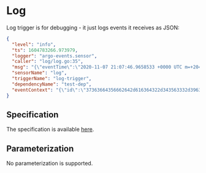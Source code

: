 # Log

Log trigger is for debugging - it just logs events it receives as JSON:

```json
{
  "level": "info",
  "ts": 1604783266.973979,
  "logger": "argo-events.sensor",
  "caller": "log/log.go:35",
  "msg": "{\"eventTime\":\"2020-11-07 21:07:46.9658533 +0000 UTC m=+20468.986115001\"}",
  "sensorName": "log",
  "triggerName": "log-trigger",
  "dependencyName": "test-dep",
  "eventContext": "{\"id\":\"37363664356662642d616364322d343563332d396362622d353037653361343637393237\",\"source\":\"calendar\",\"specversion\":\"1.0\",\"type\":\"calendar\",\"datacontenttype\":\"application/json\",\"subject\":\"example-with-interval\",\"time\":\"2020-11-07T21:07:46Z\"}"
}
```

## Specification

The specification is available [here](../../APIs.md#argoproj.io/v1alpha1.LogTrigger).

## Parameterization

No parameterization is supported.
